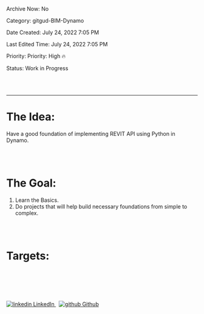 Archive Now: No

Category: gitgud-BIM-Dynamo

Date Created: July 24, 2022 7:05 PM

Last Edited Time: July 24, 2022 7:05 PM

Priority: Priority: High 🔥

Status: Work in Progress


<br>
</br>

---
# The Idea:

Have a good foundation of implementing REVIT API using Python in Dynamo.

<br>
</br>

# The Goal:

1. Learn the Basics.
2. Do projects that will help build necessary foundations from simple to complex.

<br>
</br>

# Targets:




<br>
</br>
<br>
</br>
<p>
  <a href="https://www.linkedin.com/in/binoootuliao/" rel="nofollow noreferrer">
    <img src="https://i.stack.imgur.com/gVE0j.png" alt="linkedin"> LinkedIn
  </a> &nbsp; 
  <a href="https://github.com/melbinoooo" rel="nofollow noreferrer">
    <img src="https://i.stack.imgur.com/tskMh.png" alt="github"> Github
  </a>
</p>

